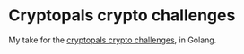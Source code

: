 # Cryptopals crypto challenges

My take for the [cryptopals crypto challenges](https://cryptopals.com/), in Golang.

